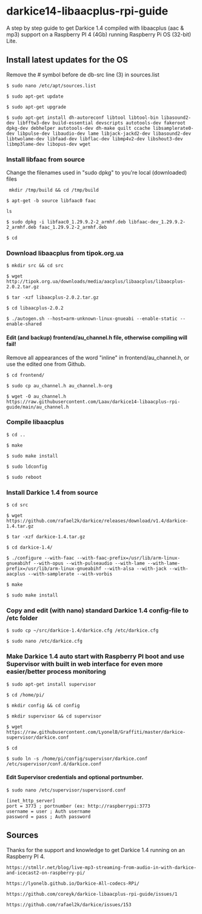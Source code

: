 # darkice14-libaacplus-rpi-guide
A step by step guide to get Darkice 1.4 compiled with libaacplus (aac & mp3) support on a Raspberry PI 4 (4Gb) running Raspberry Pi OS (32-bit) Lite.

## Install latest updates for the OS

Remove the # symbol before de db-src line (3) in sources.list

```$ sudo nano /etc/apt/sources.list```

```$ sudo apt-get update```

```$ sudo apt-get upgrade```

```$ sudo apt-get install dh-autoreconf libtool libtool-bin libasound2-dev libfftw3-dev build-essential devscripts autotools-dev fakeroot dpkg-dev debhelper autotools-dev dh-make quilt ccache libsamplerate0-dev libpulse-dev libaudio-dev lame libjack-jackd2-dev libasound2-dev libtwolame-dev libfaad-dev libflac-dev libmp4v2-dev libshout3-dev libmp3lame-dev libopus-dev wget```

### Install libfaac from source
Change the filenames used in "sudo dpkg" to you're local (downloaded) files

``` mkdir /tmp/build && cd /tmp/build```

```$ apt-get -b source libfaac0 faac```

```ls```

```$ sudo dpkg -i libfaac0_1.29.9.2-2_armhf.deb libfaac-dev_1.29.9.2-2_armhf.deb faac_1.29.9.2-2_armhf.deb```

```$ cd```

### Download libaacplus from tipok.org.ua

```$ mkdir src && cd src```

```$ wget http://tipok.org.ua/downloads/media/aacplus/libaacplus/libaacplus-2.0.2.tar.gz```

```$ tar -xzf libaacplus-2.0.2.tar.gz```

```$ cd libaacplus-2.0.2```

```$ ./autogen.sh --host=arm-unknown-linux-gnueabi --enable-static --enable-shared```

#### Edit (and backup) frontend/au_channel.h file, otherwise compiling will fail! 
Remove all appearances of the word "inline" in frontend/au_channel.h, or use the edited one from Github.

```$ cd frontend/```

```$ sudo cp au_channel.h au_channel.h-org```

```$ wget -O au_channel.h https://raw.githubusercontent.com/Laav/darkice14-libaacplus-rpi-guide/main/au_channel.h```

### Compile libaacplus

```$ cd ..```

```$ make```

```$ sudo make install```

```$ sudo ldconfig```

```$ sudo reboot```

### Install Darkice 1.4 from source

```$ cd src```

```$ wget https://github.com/rafael2k/darkice/releases/download/v1.4/darkice-1.4.tar.gz```

```$ tar -xzf darkice-1.4.tar.gz```

```$ cd darkice-1.4/```

```$ ./configure --with-faac --with-faac-prefix=/usr/lib/arm-linux-gnueabihf --with-opus --with-pulseaudio --with-lame --with-lame-prefix=/usr/lib/arm-linux-gnueabihf --with-alsa --with-jack --with-aacplus --with-samplerate --with-vorbis```

```$ make```

```$ sudo make install```

### Copy and edit (with nano) standard Darkice 1.4 config-file to /etc folder

```$ sudo cp ~/src/darkice-1.4/darkice.cfg /etc/darkice.cfg```

```$ sudo nano /etc/darkice.cfg```

### Make Darkice 1.4 auto start with Raspberry PI boot and use Supervisor with built in web interface for even more easier/better process monitoring

```$ sudo apt-get install supervisor```

```$ cd /home/pi/```

```$ mkdir config && cd config```

```$ mkdir supervisor && cd supervisor```

```$ wget https://raw.githubusercontent.com/LyonelB/Graffiti/master/darkice-supervisor/darkice.conf```

```$ cd```

```$ sudo ln -s /home/pi/config/supervisor/darkice.conf /etc/supervisor/conf.d/darkice.conf```

#### Edit Supervisor credentials and optional portnumber.
```$ sudo nano /etc/supervisor/supervisord.conf```

```
[inet_http_server]
port = 3773 ; portnumber (ex: http://raspberrypi:3773
username = user ; Auth username
password = pass ; Auth password
```

## Sources
Thanks for the support and knowledge to get Darkice 1.4 running on an Raspberry PI 4.

```
https://stmllr.net/blog/live-mp3-streaming-from-audio-in-with-darkice-and-icecast2-on-raspberry-pi/

https://lyonelb.github.io/Darkice-All-codecs-RPi/

https://github.com/coreyk/darkice-libaacplus-rpi-guide/issues/1

https://github.com/rafael2k/darkice/issues/153
```

